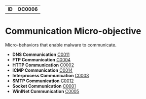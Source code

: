|||
|---|---|
|**ID**|**OC0006**|


# Communication Micro-objective #
Micro-behaviors that enable malware to communicate.

* **DNS Communication** [C0011](../communication/dns-communication.md)
* **FTP Communication** [C0004](../communication/ftp-communication.md)
* **HTTP Communication** [C0002](../communication/http-communication.md)
* **ICMP Communication** [C0014](../communication/icmp-communication.md)
* **Interprocess Communication** [C0003](../communication/interprocess-communication.md)
* **SMTP Communication** [C0012](../communication/smtp-communication.md)
* **Socket Communication** [C0001](../communication/socket-communication.md)
* **WinINet Communication** [C0005](../communication/wininet.md)
